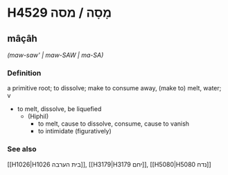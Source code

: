# H4529 מָסָה / מסה

## mâçâh

_(maw-saw' | maw-SAW | ma-SA)_

### Definition

a primitive root; to dissolve; make to consume away, (make to) melt, water; v

- to melt, dissolve, be liquefied
  - (Hiphil)
    - to melt, cause to dissolve, consume, cause to vanish
    - to intimidate (figuratively)

### See also

[[H1026|H1026 בית הערבה]], [[H3179|H3179 יחם]], [[H5080|H5080 נדח]]
